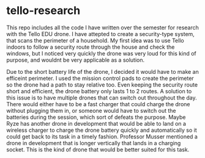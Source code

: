 # tello-research

This repo includes all the code I have written over the semester for research with the Tello EDU drone.
I have attepted to create a security-type system, that scans the perimeter of a household. My first idea
was to use Tello indoors to follow a security route through the house and check the windows, but I noticed 
very quickly the drone was very loud for this kind of purpose, and wouldnt be very applicable as a solution.

Due to the short battery life of the drone, I decided it would have to make an efficeint perimeter. I used
the mission control pads to create the perimeter so the drone had a path to stay relative too. Even keeping
the security route short and efficient, the drone battery only lasts 1 to 2 routes. A solution to this issue 
is to have multiple drones that can switch out throughout the day. There would either have to be a fast charger 
that could charge the drone without plugging them in, or someone would have to switch out the batteries during
the session, which sort of defeats the purpose. Maybe Ryze has another drone in development that would be able to 
land on a wireless charger to charge the drone battery quickly and automatically so it could get back to its 
task in a timely fashion. Professor Musser mentioned a drone in development that is longer vertically that lands
in a charging socket. This is the kind of drone that would be better suited for this task.

